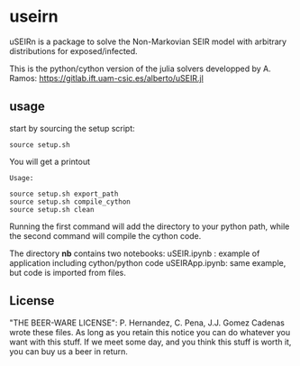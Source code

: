 
# useirn

uSEIRn is a package to solve the Non-Markovian SEIR model with
arbitrary distributions for exposed/infected.

This is the python/cython version of the julia solvers developped by
A. Ramos:  https://gitlab.ift.uam-csic.es/alberto/uSEIR.jl

## usage
start by sourcing the setup script:
```
source setup.sh
```
You will get a printout
```
Usage:

source setup.sh export_path
source setup.sh compile_cython
source setup.sh clean
```
Running the first command will add the directory to your python path, while
the second command will compile the cython code.

The directory **nb** contains two notebooks:
uSEIR.ipynb : example of application including cython/python code
uSEIRApp.ipynb: same example, but code is imported from files.   


## License

"THE BEER-WARE LICENSE":
P. Hernandez, C. Pena, J.J. Gomez Cadenas wrote these files. As long
as you retain this notice you can do whatever you want with this
stuff. If we meet some day, and you think this stuff is worth it, you
can buy us a beer in return.
